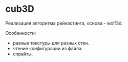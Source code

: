 # cub3D
Реализация алгоритма рейкастинга, основа - wolf3d.

Особенности:
- разные текстуры для разных стен.
- чтение конфигурации из файла.
- спрайты.
